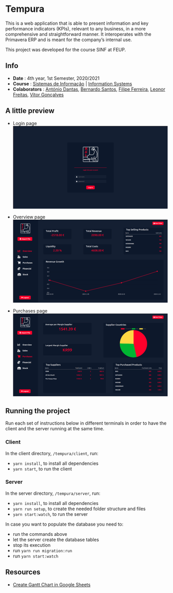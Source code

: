 # Tempura
This is a web application that is able to present information and key performance indicators (KPIs), relevant to any business, in a more comprehensive and straightforward manner. It interoperates with the Primavera ERP and is meant for the company’s internal use.

This project was developed for the course SINF at FEUP.

## Info
 - **Date** : 4th year, 1st Semester, 2020/2021
 - **Course** : [Sistemas de Informação](https://sigarra.up.pt/feup/pt/ucurr_geral.ficha_uc_view?pv_ocorrencia_id=459494) | [Information Systems](https://sigarra.up.pt/feup/en/UCURR_GERAL.FICHA_UC_VIEW?pv_ocorrencia_id=459494)
 - **Colaborators** : [António Dantas](https://github.com/antoniopedrodantas), [Bernardo Santos](https://github.com/bernas670), [Filipe Ferreira](https://github.com/topogibra), [Leonor Freitas](https://github.com/leonormfreitas), [Vítor Gonçalves](https://github.com/vitorhugo13)

## A little preview

* Login page
![Login Page](./deliverables/site-prints/login.png)

* Overview page
![Overview Page](./deliverables/site-prints/overview.png)

* Purchases page
![Purchases Page](./deliverables/site-prints/purchases.png)

## Running the project
Run each set of instructions below in different terminals in order to have the client and the server running at the same time. 
### Client
In the client directory, `/tempura/client`, run:
 - `yarn install`, to install all dependencies
 - `yarn start`, to run the client
### Server
In the server directory, `/tempura/server`, run:
 - `yarn install`, to install all dependencies
 - `yarn run setup`, to create the needed folder structure and files
 - `yarn start:watch`, to run the server

In case you want to populate the database you need to: 
 - run the commands above
 - let the server create the database tables
 - stop its execution
 - run `yarn run migration:run`
 - run `yarn start:watch`


## Resources
 - [Create Gantt Chart in Google Sheets](https://www.howtogeek.com/447783/how-to-create-a-gantt-chart-in-google-sheets/)
